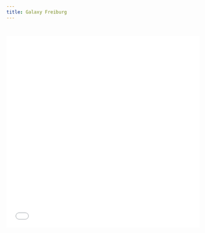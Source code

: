 ```yaml
---
title: Galaxy Freiburg
---
```


<slot name="/bare/freiburg/notices" />

<slot name="/bare/freiburg/galaxy/jumbotron" />

<p style="margin-bottom: 40px"></p>

<iframe title="Recent Galaxy Freiburg posts" height="500"
 class="resize-y" src="/bare/freiburg/latest/news-events/" scrolling="no"
 style="width: 100%; border: none; vertical-align: top">
</iframe>

<div style="font-size: 125%; margin-top: 30px; margin-bottom: 30px">
<slot name="/eu/common/about-galaxy" />
</div>
<p></p>
<slot name="/eu/common/about-usegalaxy-eu" />
<p style="margin-bottom: 50px"></p>
<slot name="/bare/freiburg/galaxy/credits" />
<p></p>
<slot name="/eu/common/training" />

<slot name="/eu/common/data-policy" />
<p></p>

<footer style="margin-top: 50px">
<slot name="/freiburg/site-footer" />
</footer>

